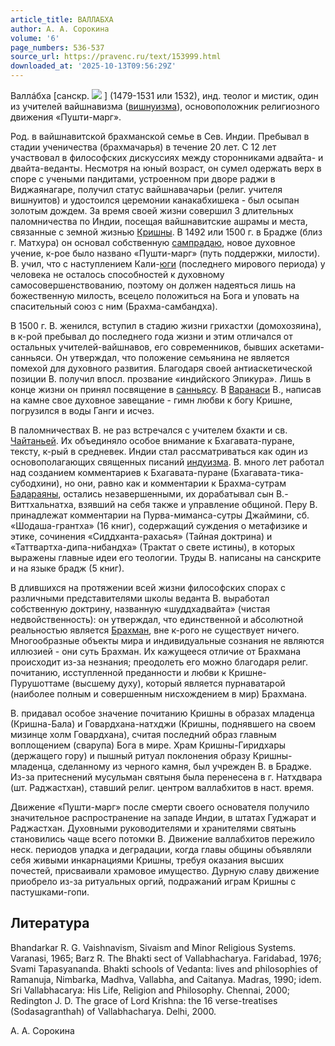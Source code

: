 ```yaml
---
article_title: ВАЛЛАБХА
author: А. А. Сорокина
volume: '6'
page_numbers: 536-537
source_url: https://pravenc.ru/text/153999.html
downloaded_at: '2025-10-13T09:56:29Z'
---
```


Валлáбха [санскр. ![](https://pravenc.ru/char/26310/Vallabha/image.png) ] (1479-1531 или 1532), инд. теолог и мистик, один из учителей вайшнавизма ([вишнуизма](https://pravenc.ru/text/вишнуизма.html)), основоположник религиозного движения «Пушти-марг».

Род. в вайшнавитской брахманской семье в Сев. Индии. Пребывал в стадии ученичества (брахмачарья) в течение 20 лет. С 12 лет участвовал в философских дискуссиях между сторонниками адвайта- и двайта-веданты. Несмотря на юный возраст, он сумел одержать верх в споре с учеными пандитами, устроенном при дворе раджи в Виджаянагаре, получил статус вайшнавачарьи (религ. учителя вишнуитов) и удостоился церемонии канакабхишека - был осыпан золотым дождем. За время своей жизни совершил 3 длительных паломничества по Индии, посещая вайшнавитские ашрамы и места, связанные с земной жизнью [Кришны](https://pravenc.ru/text/Кришны.html). В 1492 или 1500 г. в Брадже (близ г. Матхура) он основал собственную [сампрадаю](https://pravenc.ru/text/сампрадаю.html), новое духовное учение, к-рое было названо «Пушти-марг» (путь поддержки, милости). В. учил, что с наступлением Кали-[юги](https://pravenc.ru/text/юги.html) (последнего мирового периода) у человека не осталось способностей к духовному самосовершенствованию, поэтому он должен надеяться лишь на божественную милость, всецело положиться на Бога и уповать на спасительный союз с ним (Брахма-самбандха).

В 1500 г. В. женился, вступил в стадию жизни грихастхи (домохозяина), в к-рой пребывал до последнего года жизни и этим отличался от остальных учителей-вайшнавов, его современников, бывших аскетами-санньяси. Он утверждал, что положение семьянина не является помехой для духовного развития. Благодаря своей антиаскетической позиции В. получил впосл. прозвание «индийского Эпикура». Лишь в конце жизни он принял посвящение в [санньясу](https://pravenc.ru/text/санньясу.html). В [Варанаси](https://pravenc.ru/text/Варанаси.html) В., написав на камне свое духовное завещание - гимн любви к богу Кришне, погрузился в воды Ганги и исчез.

В паломничествах В. не раз встречался с учителем бхакти и св. [Чайтаньей](https://pravenc.ru/text/Чайтаньей.html). Их объединяло особое внимание к Бхагавата-пуране, тексту, к-рый в средневек. Индии стал рассматриваться как один из основополагающих священных писаний [индуизма](https://pravenc.ru/text/индуизма.html). В. много лет работал над созданием комментариев к Бхагавата-пуране (Бхагавата-тика-субодхини), но они, равно как и комментарии к Брахма-сутрам [Бадараяны](https://pravenc.ru/text/Бадараяны.html), остались незавершенными, их дорабатывал сын В.- Виттхальнатха, взявший на себя также и управление общиной. Перу В. принадлежат комментарии на Пурва-миманса-сутры Джаймини, сб. «Шодаша-грантха» (16 книг), содержащий суждения о метафизике и этике, сочинения «Сиддханта-рахасья» (Тайная доктрина) и «Таттвартха-дипа-нибандха» (Трактат о свете истины), в которых выражены главные идеи его теологии. Труды В. написаны на санскрите и на языке брадж (5 книг).

В длившихся на протяжении всей жизни философских спорах с различными представителями школы веданта В. выработал собственную доктрину, названную «шуддхадвайта» (чистая недвойственность): он утверждал, что единственной и абсолютной реальностью является [Брахман](https://pravenc.ru/text/Брахман.html), вне к-рого не существует ничего. Многообразные объекты мира и индивидуальные сознания не являются иллюзией - они суть Брахман. Их кажущееся отличие от Брахмана происходит из-за незнания; преодолеть его можно благодаря религ. почитанию, исступленной преданности и любви к Кришне-Пурушоттаме (высшему духу), который является пурнаватарой (наиболее полным и совершенным нисхождением в мир) Брахмана.

В. придавал особое значение почитанию Кришны в образах младенца (Кришна-Бала) и Говардхана-натхджи (Кришны, поднявшего на своем мизинце холм Говардхана), считая последний образ главным воплощением (сварупа) Бога в мире. Храм Кришны-Гиридхары (держащего гору) и пышный ритуал поклонения образу Кришны-младенца, сделанному из черного камня, был учрежден В. в Брадже. Из-за притеснений мусульман святыня была перенесена в г. Натхдвара (шт. Раджастхан), ставший религ. центром валлабхитов в наст. время.

Движение «Пушти-марг» после смерти своего основателя получило значительное распространение на западе Индии, в штатах Гуджарат и Раджастхан. Духовными руководителями и хранителями святынь становились чаще всего потомки В. Движение валлабхитов пережило неск. периодов упадка и деградации, когда главы общины объявляли себя живыми инкарнациями Кришны, требуя оказания высших почестей, присваивали храмовое имущество. Дурную славу движение приобрело из-за ритуальных оргий, подражаний играм Кришны с пастушками-гопи.

## Литература

Bhandarkar R. G. Vaishnavism, Sivaism and Minor Religious Systems. Varanasi, 1965; Barz R. The Bhakti sect of Vallabhacharya. Faridabad, 1976; Svami Tapasyananda. Bhakti schools of Vedanta: lives and philosophies of Ramanuja, Nimbarka, Madhva, Vallabha, and Caitanya. Madras, 1990; idem. Sri Vallabhacarya: His Life, Religion and Philosophy. Chennai, 2000; 
Redington J. D. The grace of Lord Krishna: the 16 verse-treatises (Sodasagranthah) of Vallabhacharya. Delhi, 2000.

А. А. Сорокина
